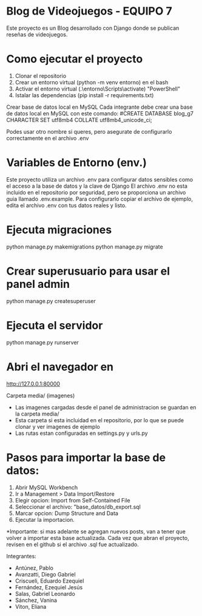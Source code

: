 # Blog de Videojuegos - EQUIPO 7

Este proyecto es un Blog desarrollado con Django donde se publican reseñas de videojuegos. 

# Como ejecutar el proyecto

1. Clonar el repositorio
2. Crear un entorno virtual (python -m venv entorno) en el bash
3. Activar el entorno virtual (.\entorno\Scripts\activate) "PowerShell"
4. Istalar las dependencias (pip install -r requirements.txt)

Crear base de datos local en MySQL
Cada integrante debe crear una base de datos local en MySQL con este comando: 
#CREATE DATABASE blog_g7 CHARACTER SET utf8mb4 COLLATE utf8mb4_unicode_ci;

Podes usar otro nombre si queres, pero asegurate de configurarlo correctamente en el archivo .env

# Variables de Entorno (env.)
Este proyecto utiliza un archivo .env para configurar datos sensibles como el acceso a la base de datos y la clave de Django 
El archivo .env no esta incluido en el repositorio por seguridad, pero se proporciona un archivo guia llamado .env.example. Para configurarlo copiar el archivo de ejemplo, edita el archivo .env con tus datos reales y listo.

# Ejecuta migraciones
python manage.py makemigrations
python manage.py migrate

# Crear superusuario para usar el panel admin
python manage.py createsuperuser

# Ejecuta el servidor
python manage.py runserver

# Abri el navegador en 
http://127.0.0.1:80000

Carpeta media/ (imagenes)

* Las imagenes cargadas desde el panel de administracion se guardan en la carpeta media/
* Esta carpeta si esta incluidad en el repositorio, por lo que se puede clonar y ver imagenes de ejemplo
* Las rutas estan configuradas en settings.py y urls.py

# Pasos para importar la base de datos:

1. Abrir MySQL Workbench
2. Ir a Management > Data Import/Restore
3. Elegir opcion: Import from Self-Contained File
4. Seleccionar el archivo: "base_datos/db_export.sql
5. Marcar opcion: Dump Structure and Data
6. Ejecutar la importacion.

*Importante: si mas adelante se agregan nuevos posts, van a tener que volver a importar esta base actualizada. Cada vez que abran el proyecto, revisen en el github si el archivo .sql fue actualizado. 

Integrantes:

- Antúnez, Pablo
- Avanzatti, Diego Gabriel
- Criscueli, Eduardo Ezequiel
- Fernández, Ezequiel Jesús
- Salas, Gabriel Leonardo
- Sánchez, Vanina
- Viton, Eliana